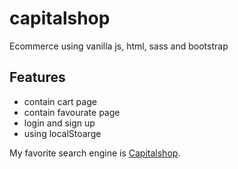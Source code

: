 # capitalshop
Ecommerce using vanilla js, html, sass and bootstrap

## Features
- contain cart page 
- contain favourate page
- login and sign up
- using localStoarge


My favorite search engine is [Capitalshop](https://hosam8081.github.io/capitalshop/index.html).
